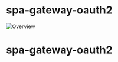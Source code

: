 # spa-gateway-oauth2

![Overview](https://qiita-image-store.s3.amazonaws.com/0/28298/0368aa1d-492c-4ca9-e903-e07b65a1952d.png)

# spa-gateway-oauth2

